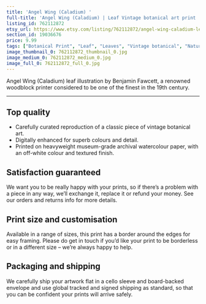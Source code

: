 ```yaml
---
title: 'Angel Wing (Caladium) '
full-title: 'Angel Wing (Caladium) | Leaf Vintage botanical art print | Wall art for gardeners'
listing_id: 762112872
etsy_url: https://www.etsy.com/listing/762112872/angel-wing-caladium-leaf-vintage?utm_source=site&utm_medium=api&utm_campaign=api
section_id: 19036676
price: 9.99
tags: ["Botanical Print", "Leaf", "Leaves", "Vintage botanical", "Nature", "Botanical", "Garden", "Leaf print", "Kitchen print", "Vintage wall art", "Gift print", "Gardening", "Angel wing"]
image_thumbnail_0: 762112872_thumbnail_0.jpg
image_medium_0: 762112872_medium_0.jpg
image_full_0: 762112872_full_0.jpg
---
```

Angel Wing (Caladium) leaf illustration by Benjamin Fawcett, a renowned woodblock printer considered to be one of the finest in the 19th century.

---

## Top quality

* Carefully curated reproduction of a classic piece of vintage botanical art.
* Digitally enhanced for superb colours and detail.
* Printed on heavyweight museum-grade archival watercolour paper, with an off-white colour and textured finish.

## Satisfaction guaranteed

We want you to be really happy with your prints, so if there’s a problem with a piece in any way, we’ll exchange it, replace it or refund your money. See our orders and returns info for more details. 

## Print size and customisation

Available in a range of sizes, this print has a border around the edges for easy framing. Please do get in touch if you’d like your print to be borderless or in a different size – we’re always happy to help.

## Packaging and shipping

We carefully ship your artwork flat in a cello sleeve and board-backed envelope and use global tracked and signed shipping as standard, so that you can be confident your prints will arrive safely.

